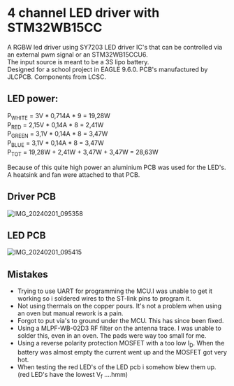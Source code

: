 # 4 channel LED driver with STM32WB15CC
A RGBW led driver using SY7203 LED driver IC's that can be controlled via an external pwm signal or an STM32WB15CCU6.\
The input source is meant to be a 3S lipo battery.\
Designed for a school project in EAGLE 9.6.0. PCB's manufactured by JLCPCB. Components from LCSC.

## LED power:
P<sub>WHITE</sub> = 3V * 0,714A * 9 = 19,28W\
P<sub>RED</sub> = 2,15V * 0,14A * 8 = 2,41W\
P<sub>GREEN</sub> = 3,1V * 0,14A * 8 = 3,47W\
P<sub>BLUE</sub> = 3,1V * 0,14A * 8 = 3,47W\
P<sub>TOT</sub> = 19,28W + 2,41W + 3,47W + 3,47W = 28,63W

Because of this quite high power an aluminium PCB was used for the LED's. A heatsink and fan were attached to that PCB.

## Driver PCB
![IMG_20240201_095358](https://github.com/TimBilliet/led-driver-STM32WB/assets/47719114/1d00fd39-b65d-4da4-9a5c-01f60e516531)
## LED PCB
![IMG_20240201_095415](https://github.com/TimBilliet/led-driver-STM32WB/assets/47719114/e4385dfa-fca4-4b7d-9c51-47702b609405)
## Mistakes
- Trying to use UART for programming the MCU.I was unable to get it working so i soldered wires to the ST-link pins to program it.
- Not using thermals on the copper pours. It's not a problem when using an oven but manual rework is a pain.
- Forgot to put via's to ground under the MCU. This has since been fixed.
- Using a MLPF-WB-02D3 RF filter on the antenna trace. I was unable to solder this, even in an oven. The pads were way too small for me.
- Using a reverse polarity protection MOSFET with a too low I<sub>D</sub>. When the battery was almost empty the current went up and the MOSFET got very hot.
- When testing the red LED's of the LED pcb i somehow blew them up. (red LED's have the lowest V<sub>f</sub> ....hmm)

